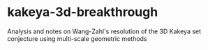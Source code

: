 # kakeya-3d-breakthrough
Analysis and notes on Wang-Zahl's resolution of the 3D Kakeya set conjecture using multi-scale geometric methods
